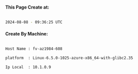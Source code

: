 
   
#### This Page Create at:

```bash

2024-08-08 - 09:36:25 UTC

```

#### Create By Machine:

```bash

Host Name : fv-az1984-608

platform  : Linux-6.5.0-1025-azure-x86_64-with-glibc2.35

Ip Local  : 10.1.0.9

```

